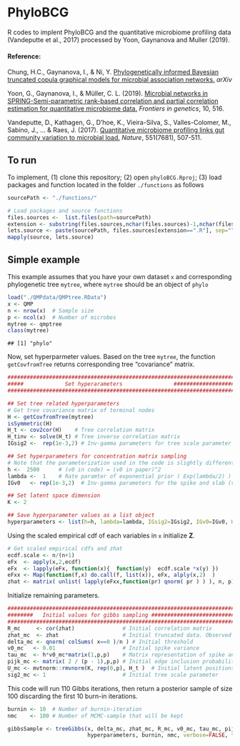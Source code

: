 PhyloBCG
================

R codes to implent PhyloBCG and the quantitative microbiome profiling
data (Vandeputte et al., 2017) processed by Yoon, Gaynanova and Muller
(2019).

#### Reference:

Chung, H.C., Gaynanova, I., & Ni, Y. [Phylogenetically informed Bayesian
truncated copula graphical models for microbial association
networks.](https://arxiv.org/pdf/2105.05082.pdf) *arXiv*

Yoon, G., Gaynanova, I., & Müller, C. L. (2019). [Microbial networks in
SPRING-Semi-parametric rank-based correlation and partial correlation
estimation for quantitative microbiome
data.](https://www.frontiersin.org/articles/10.3389/fgene.2019.00516/full?utm_source=S-TWT&utm_medium=SNET&utm_campaign=ECO_FGENE_XXXXXXXX_auto-dlvrit)
*Frontiers in genetics*, 10, 516.

Vandeputte, D., Kathagen, G., D’hoe, K., Vieira-Silva, S.,
Valles-Colomer, M., Sabino, J., … & Raes, J. (2017). [Quantitative
microbiome profiling links gut community variation to microbial
load.](https://www.nature.com/articles/nature24460) *Nature*, 551(7681),
507-511.

## To run

To implement, (1) clone this repository; (2) open `phyloBCG.Rproj`; (3)
load packages and function located in the folder `./functions` as
follows

``` r
sourcePath <- "./functions/"

# Load packages and source functions
files.sources <-  list.files(path=sourcePath)
extension <- substring(files.sources,nchar(files.sources)-1,nchar(files.sources))
lets.source <- paste(sourcePath, files.sources[extension==".R"], sep="")
mapply(source, lets.source) 
```

## Simple example

This example assumes that you have your own dataset `x` and
corresponding phylogenetic tree `mytree`, where `mytree` should be an
object of `phylo`

``` r
load("./QMPdata/QMPtree.RData")
x <- QMP
n <- nrow(x)  # Sample size
p <- ncol(x)  # Number of microbes
mytree <- qmptree
class(mytree)
```

    ## [1] "phylo"

Now, set hyperparmeter values. Based on the tree `mytree`, the function
`getCovfromTree` returns corresponding tree “covariance” matrix.

``` r
########################################################################
#####             Set hyperarameters                ####################
########################################################################

## Set tree related hyperparameters
# Get tree covariance matrix of terminal nodes
H <- getCovfromTree(mytree)
isSymmetric(H)
H_t <- cov2cor(H)    # Tree correlation matrix
H_tinv <- solve(H_t) # Tree inverse correlation matrix 
IGsig2 <-  rep(1e-3,2) # Inv-gamma parameters for tree scale parameter (sigma^2)

## Set hyperparameters for concentration matrix sampling
# Note that the parameterization used in the code is slightly different from those in Wang (2014).  )
h <-  2500      # (v0 in code) = (v0 in paper)^2
lambda <-  1    # Rate paramter of exponential prior ( Exp(lambda/2) ) for SSVS 
IGv0   <- rep(1e-3,2)  # Inv-gamma parameters for the spike and slab (v0^2)

## Set latent space dimension
K <- 2 

## Save hyperparameter values as a list object
hyperparameters <- list(h=h, lambda=lambda, IGsig2=IGsig2, IGv0=IGv0, H_t=H_t, H_tinv=H_tinv )
```

Using the scaled empirical cdf of each variables in `x` initialize
**Z**.

``` r
# Get scaled empirical cdfs and zhat
ecdf.scale <- n/(n+1)
eFx  <- apply(x,2,ecdf)
eFx  <- lapply(eFx, function(x){  function(y)  ecdf.scale *x(y) })
eFxx <- Map(function(f,x) do.call(f, list(x)), eFx, alply(x,2)  )
zhat <- matrix( unlist( lapply(eFxx,function(pr) qnorm( pr ) ) ), n, p)
```

Initialize remaining parameters.

``` r
########################################################################
########   Initial values for gibbs sampling ###########################
########################################################################
R_mc     <- cor(zhat)               # Initial correlation matrix
zhat_mc  <- zhat                    # Initial truncated data. Observed data will be fixed
delta_mc <- qnorm( colSums( x==0 )/n ) # Initial threshold
v0_mc   <- 0.01                     # Initial spike variance
tau_mc  <- h*v0_mc*matrix(1,p,p)    # Matrix representation of spike and slab variances
pijk_mc <- matrix( 2 / (p - 1),p,p) # Initial edge inclusion probability matrix
U_mc <- mvtnorm::rmvnorm(K, rep(0,p), H_t )  # Initial latent positions
sig2_mc <- 1                        # Initial tree scale parameter
```

This code will run 110 Gibbs iterations, then return a posterior sample
of size 100 discarding the first 10 burn-in iterations.

``` r
burnin <- 10  # Number of burnin-iteration
nmc    <- 100 # Number of MCMC-sample that will be kept

gibbsSample <- treeGibbs(x, delta_mc, zhat_mc, R_mc, v0_mc, tau_mc, pijk_mc, U_mc, sig2_mc,
                         hyperparameters, burnin, nmc, verbose=FALSE, thin=NULL)
```
